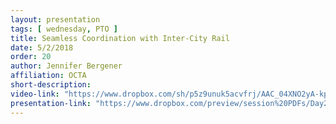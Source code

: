 ```yaml
---
layout: presentation
tags: [ wednesday, PTO ]
title: Seamless Coordination with Inter-City Rail
date: 5/2/2018
order: 20
author: Jennifer Bergener
affiliation: OCTA
short-description:
video-link: "https://www.dropbox.com/sh/p5z9unuk5acvfrj/AAC_04XNO2yA-kpNSGaS5LqJa/Day2/2018-05-02_Cal-ITC_Day2-4.Bergener.mp4"  
presentation-link: "https://www.dropbox.com/preview/session%20PDFs/Day2/4.bergener_calitp.pdf"  
---
```

